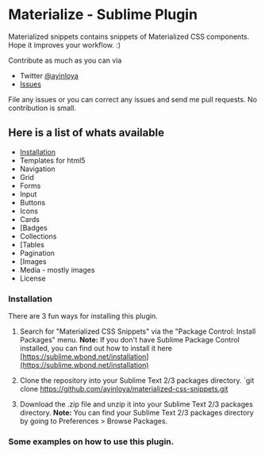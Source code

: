 Materialize - Sublime Plugin
==================

Materialized snippets contains snippets of Materialized CSS components.
Hope  it improves your workflow. :)

Contribute as much as you can via
- Twitter [@ayinloya](https://twitter.com/jasonmortonnz)
- [Issues](https://github.com/JasonMortonNZ/bs3-sublime-plugin/issues)

File any issues or you can correct any issues and send me pull requests. 
No contribution is small.


## Here is a list of whats available
- [Installation](#installation)
- Templates for html5
- Navigation
- Grid
- Forms
- Input
- Buttons
- Icons
- Cards
- [Badges
- Collections
- [Tables
- Pagination
- [Images
- Media - mostly images
- License

### Installation

There are 3 fun ways for installing this plugin.

1. Search for "Materialized CSS Snippets" via the "Package Control: Install Packages" menu.
**Note:** If you don't have Sublime Package Control installed, you can find out how to install it here [https://sublime.wbond.net/installation](https://sublime.wbond.net/installation)

2. Clone the repository into your Sublime Text 2/3 packages directory.
`git clone https://github.com/ayinloya/materialized-css-snippets.git

3. Download the .zip file and unzip it into your Sublime Text 2/3 packages directory.
**Note:** You can find your Sublime Text 2/3 packages directory by going to Preferences > Browse Packages.

### Some examples on how to use this plugin.

